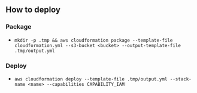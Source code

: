 ## How to deploy

### Package

* ```mkdir -p .tmp && aws cloudformation package --template-file cloudformation.yml --s3-bucket <bucket> --output-template-file .tmp/output.yml```

### Deploy

* ```aws cloudformation deploy --template-file .tmp/output.yml --stack-name <name> --capabilities CAPABILITY_IAM```